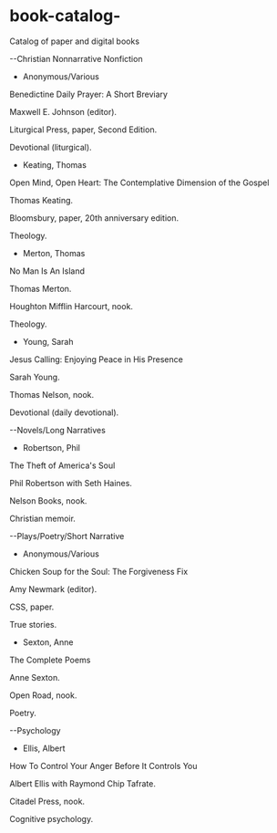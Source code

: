 # book-catalog-
Catalog of paper and digital books 

--Christian Nonnarrative Nonfiction

- Anonymous/Various 

Benedictine Daily Prayer: 
A Short Breviary 

Maxwell E. Johnson (editor).

Liturgical Press, paper, 
Second Edition. 

Devotional (liturgical). 

- Keating, Thomas

Open Mind, Open Heart: 
The Contemplative Dimension of the Gospel

Thomas Keating. 

Bloomsbury, paper, 20th anniversary edition.

Theology. 

- Merton, Thomas

No Man Is An Island 

Thomas Merton. 

Houghton Mifflin Harcourt, nook. 

Theology. 

- Young, Sarah

Jesus Calling: 
Enjoying Peace in His Presence 

Sarah Young. 

Thomas Nelson, nook. 

Devotional (daily devotional). 

--Novels/Long Narratives 

- Robertson, Phil 

The Theft of America's Soul

Phil Robertson with Seth Haines. 

Nelson Books, nook. 

Christian memoir. 


--Plays/Poetry/Short Narrative 

- Anonymous/Various

Chicken Soup for the Soul: The 
Forgiveness Fix

Amy Newmark (editor). 

CSS, paper. 

True stories. 


- Sexton, Anne

The Complete Poems 

Anne Sexton. 

Open Road, nook. 

Poetry. 


--Psychology 

- Ellis, Albert 

How To Control Your Anger Before It 
Controls You

Albert Ellis with Raymond Chip Tafrate. 

Citadel Press, nook. 

Cognitive psychology. 
